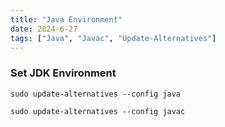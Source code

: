 ```yaml
---
title: "Java Environment"
date: 2024-6-27
tags: ["Java", "Javac", "Update-Alternatives"]
---
```


### Set JDK Environment

```console
sudo update-alternatives --config java
```

```console
sudo update-alternatives --config javac
```
